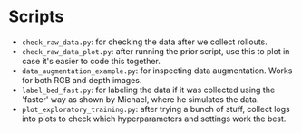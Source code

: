 # Scripts

- `check_raw_data.py`: for checking the data after we collect rollouts.
- `check_raw_data_plot.py`: after running the prior script, use this to plot in case it's easier to
  code this together.
- `data_augmentation_example.py`: for inspecting data augmentation. Works for both RGB and depth
  images.
- `label_bed_fast.py`: for labeling the data if it was collected using the 'faster' way as shown by
  Michael, where he simulates the data.
- `plot_exploratory_training.py`: after trying a bunch of stuff, collect logs into plots to check
  which hyperparameters and settings work the best.
